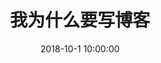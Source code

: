 ---
layout: post
title: 我为什么要写博客
category: 
- 关于博客
date: 2018-10-1 10:00:00
photos:
- https://raw.githubusercontent.com/HuangDayu/huangdayu.github.io/master/assets/private/images/image-46.PNG
---
